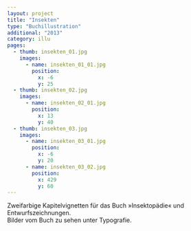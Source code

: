 ```yaml
---
layout: project
title: "Insekten"
type: "Buchillustration"
additional: "2013"
category: illu
pages:
  - thumb: insekten_01.jpg
    images:
      - name: insekten_01_01.jpg
        position:
          x: -6
          y: 25
  - thumb: insekten_02.jpg
    images:
      - name: insekten_02_01.jpg
        position:
          x: 13
          y: 40  
  - thumb: insekten_03.jpg
    images:
      - name: insekten_03_01.jpg
        position:
          x: -6
          y: 20
      - name: insekten_03_02.jpg
        position:
          x: 429
          y: 60
---
```

Zweifarbige Kapitelvignetten für das Buch »Insektopädie« und Entwurfszeichnungen.  
Bilder vom Buch zu sehen unter Typografie.  